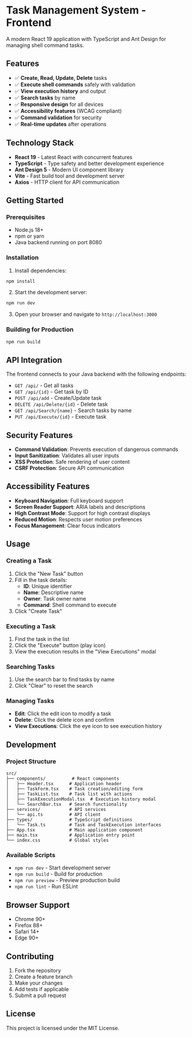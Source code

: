 # Task Management System - Frontend

A modern React 19 application with TypeScript and Ant Design for managing shell command tasks.

## Features

- ✅ **Create, Read, Update, Delete** tasks
- ✅ **Execute shell commands** safely with validation
- ✅ **View execution history** and output
- ✅ **Search tasks** by name
- ✅ **Responsive design** for all devices
- ✅ **Accessibility features** (WCAG compliant)
- ✅ **Command validation** for security
- ✅ **Real-time updates** after operations

## Technology Stack

- **React 19** - Latest React with concurrent features
- **TypeScript** - Type safety and better development experience
- **Ant Design 5** - Modern UI component library
- **Vite** - Fast build tool and development server
- **Axios** - HTTP client for API communication

## Getting Started

### Prerequisites

- Node.js 18+ 
- npm or yarn
- Java backend running on port 8080

### Installation

1. Install dependencies:
```bash
npm install
```

2. Start the development server:
```bash
npm run dev
```

3. Open your browser and navigate to `http://localhost:3000`

### Building for Production

```bash
npm run build
```

## API Integration

The frontend connects to your Java backend with the following endpoints:

- `GET /api/` - Get all tasks
- `GET /api/{id}` - Get task by ID
- `POST /api/add` - Create/Update task
- `DELETE /api/Delete/{id}` - Delete task
- `GET /api/Search/{name}` - Search tasks by name
- `PUT /api/Execute/{id}` - Execute task

## Security Features

- **Command Validation**: Prevents execution of dangerous commands
- **Input Sanitization**: Validates all user inputs
- **XSS Protection**: Safe rendering of user content
- **CSRF Protection**: Secure API communication

## Accessibility Features

- **Keyboard Navigation**: Full keyboard support
- **Screen Reader Support**: ARIA labels and descriptions
- **High Contrast Mode**: Support for high contrast displays
- **Reduced Motion**: Respects user motion preferences
- **Focus Management**: Clear focus indicators

## Usage

### Creating a Task

1. Click the "New Task" button
2. Fill in the task details:
   - **ID**: Unique identifier
   - **Name**: Descriptive name
   - **Owner**: Task owner name
   - **Command**: Shell command to execute
3. Click "Create Task"

### Executing a Task

1. Find the task in the list
2. Click the "Execute" button (play icon)
3. View the execution results in the "View Executions" modal

### Searching Tasks

1. Use the search bar to find tasks by name
2. Click "Clear" to reset the search

### Managing Tasks

- **Edit**: Click the edit icon to modify a task
- **Delete**: Click the delete icon and confirm
- **View Executions**: Click the eye icon to see execution history

## Development

### Project Structure

```
src/
├── components/          # React components
│   ├── Header.tsx      # Application header
│   ├── TaskForm.tsx    # Task creation/editing form
│   ├── TaskList.tsx    # Task list with actions
│   ├── TaskExecutionModal.tsx  # Execution history modal
│   └── SearchBar.tsx   # Search functionality
├── services/           # API services
│   └── api.ts          # API client
├── types/              # TypeScript definitions
│   └── Task.ts         # Task and TaskExecution interfaces
├── App.tsx             # Main application component
├── main.tsx            # Application entry point
└── index.css           # Global styles
```

### Available Scripts

- `npm run dev` - Start development server
- `npm run build` - Build for production
- `npm run preview` - Preview production build
- `npm run lint` - Run ESLint

## Browser Support

- Chrome 90+
- Firefox 88+
- Safari 14+
- Edge 90+

## Contributing

1. Fork the repository
2. Create a feature branch
3. Make your changes
4. Add tests if applicable
5. Submit a pull request

## License

This project is licensed under the MIT License.


